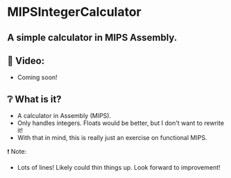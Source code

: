 # MIPSIntegerCalculator
## A simple calculator in MIPS Assembly.

## :cinema: Video:
* Coming soon!

## :grey_question: What is it?
* A calculator in Assembly (MIPS).
* Only handles integers. Floats would be better, but I don't want to rewrite it!
* With that in mind, this is really just an exercise on functional MIPS.

:exclamation: Note:
* Lots of lines! Likely could thin things up. Look forward to improvement!
